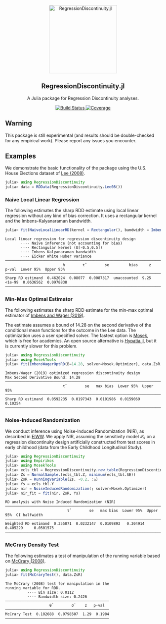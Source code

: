 <div align="center">
    <img src="docs/src/assets/logo.svg" alt="RegressionDiscontinuity.jl" width="220">
</div>

<h2 align="center">RegressionDiscontinuity.jl</h2>
<p align="center"> A Julia package for Regression Discontinuity analyses.</p>
<p align="center">
  <a href="https://github.com/nignatiadis/RegressionDiscontinuity.jl/workflows/CI/badge.svg">
    <img src="https://github.com/nignatiadis/RegressionDiscontinuity.jl/workflows/CI/badge.svg"
         alt="Build Status">
  </a>
  <a href="https://codecov.io/gh/nignatiadis/RegressionDiscontinuity.jl/">
    <img src="https://codecov.io/gh/nignatiadis/RegressionDiscontinuity.jl/branch/master/graph/badge.svg"
         alt="Coverage">
  </a>
</p>


## **Warning**

This package is still experimental (and results should be double-checked for any empirical work). Please report any issues you encounter.


## Examples

We demonstrate the basic functionality of the package using the U.S. House Elections dataset of [Lee (2008)](https://www.sciencedirect.com/science/article/abs/pii/S0304407607001121).

```julia
julia> using RegressionDiscontinuity
julia> data = RDData(RegressionDiscontinuity.Lee08())
```

### Naive Local Linear Regression
The following estimates the sharp RDD estimate using local linear regression
without any kind of bias correction. It uses a rectangular kernel and the
Imbens-Kalyanaraman bandwidth.

```julia
julia> fit(NaiveLocalLinearRD(kernel = Rectangular(), bandwidth = ImbensKalyanaraman()), data.ZsR, data.Ys)
```

```
Local linear regression for regression discontinuity design
       ⋅⋅⋅⋅ Naive inference (not accounting for bias)
       ⋅⋅⋅⋅ Rectangular kernel (U[-0.5,0.5])
       ⋅⋅⋅⋅ Imbens Kalyanaraman bandwidth
       ⋅⋅⋅⋅ Eicker White Huber variance
────────────────────────────────────────────────────────────────────────────────────────────────
                          h        τ̂         se         bias     z   p-val  Lower 95%  Upper 95%
────────────────────────────────────────────────────────────────────────────────────────────────
Sharp RD estimand  0.462024  0.08077  0.0087317  unaccounted  9.25  <1e-99  0.0636562  0.0978838
────────────────────────────────────────────────────────────────────────────────────────────────
```

### Min-Max Optimal Estimator

The following estimates the sharp RDD estimate for the min-max optimal
estimator of [Imbens and Wager (2019)](https://arxiv.org/abs/1705.01677).

The estimate assumes a bound of 14.28 on the second derivative of the conditional
mean functions for the outcome in the Lee data. The optimization uses a user specified solver. The fastest option is [Mosek](https://docs.mosek.com/9.2/install/installation.html), which is free for academics. An open source alternative is [Hypatia.jl](https://github.com/chriscoey/Hypatia.jl), but it is currently slower for this problem.  

```julia
julia> using RegressionDiscontinuity
julia> using MosekTools
julia> fit(ImbensWagerOptRD(B=14.28, solver=Mosek.Optimizer), data.ZsR, data.Ys)
```

```
Imbens-Wager (2019) optimized regression discontinuity design
Max Second Derivative Bound: 14.28
────────────────────────────────────────────────────────────────────────
                          τ̂         se   max bias  Lower 95%  Upper 95%
────────────────────────────────────────────────────────────────────────
Sharp RD estimand  0.0592235  0.0197343  0.0101986  0.0159069    0.10254
────────────────────────────────────────────────────────────────────────
```

### Noise-Induced Randomization

We conduct inference using Noise-Induced Randomization (NIR), as described in [EIWW](https://arxiv.org/abs/2004.09458). We apply NIR, assuming the sensitivity model 𝒯₀ on a regression discontinuity design artificially constructed from test scores in early childhood (data from the Early Childhood Longitudinal Study).

```julia
julia> using RegressionDiscontinuity
julia> using Empirikos
julia> using MosekTools
julia> ecls_tbl = RegressionDiscontinuity.raw_table(RegressionDiscontinuity.ECLS_EIWW())
julia> Zs = NormalSample.(ecls_tbl.Z, minimum(ecls_tbl.SE))
julia> ZsR = RunningVariable(Zs, -0.2, :≥)
julia> Ys = ecls_tbl.Y
julia> nir = NoiseInducedRandomization(; solver=Mosek.Optimizer)
julia> nir_fit = fit(nir, ZsR, Ys)
```

```
RD analysis with Noise Induced Randomization (NIR)
────────────────────────────────────────────────────────────────────────────────────────
                            τ̂         se   max bias  Lower 95%  Upper 95%  CI halfwidth
────────────────────────────────────────────────────────────────────────────────────────
Weighted RD estimand  0.355071  0.0232147  0.0109893   0.304914   0.405229     0.0501575
────────────────────────────────────────────────────────────────────────────────────────
```

### McCrary Density Test

The following estimates a test of manipulation of the running variable based on [McCrary (2008)](https://www.sciencedirect.com/science/article/abs/pii/S0304407607001133). 

```julia
julia> using RegressionDiscontinuity
julia> fit(McCraryTest(), data.ZsR)
```

```
The McCrary (2008) test for manipulation in the
running variable for RDD.
          ⋅⋅⋅⋅ Bin size: 0.0112
          ⋅⋅⋅⋅ Bandwidth size: 0.2426
───────────────────────────────────────────────
                    θ̂         σ̂     z   p-val
───────────────────────────────────────────────
McCrary Test  0.102688  0.0798507  1.29  0.1984
───────────────────────────────────────────────
```